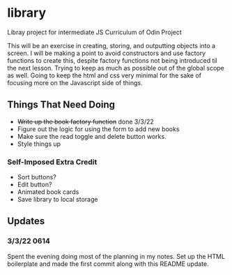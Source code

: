 # library
Libray project for intermediate JS Curriculum of Odin Project

This will be an exercise in creating, storing, and outputting objects into a screen. I will be making a point to avoid constructors and use factory functions to create this, despite factory functions not being introduced til the next lesson. Trying to keep as much as possible out of the global scope as well. Going to keep the html and css very minimal for the sake of focusing more on the Javascript side of things.

## Things That Need Doing
 - ~~Write up the book factory function~~ done 3/3/22
 - Figure out the logic for using the form to add new books
 - Make sure the read toggle and delete button works.
 - Style things up

 ### Self-Imposed Extra Credit
 - Sort buttons?
 - Edit button?
 - Animated book cards
 - Save library to local storage

## Updates

### 3/3/22 0614
Spent the evening doing most of the planning in my notes. Set up the HTML boilerplate and made the first commit along with this README update. 